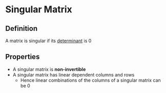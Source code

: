 # Singular Matrix

## Definition

A matrix is singular if its [determinant](Determinant.md) is 0

## Properties

- A singular matrix is **non-invertible**
- A singular matrix has linear dependent columns and rows
	- Hence linear combinations of the columns of a singular matrix can be 0